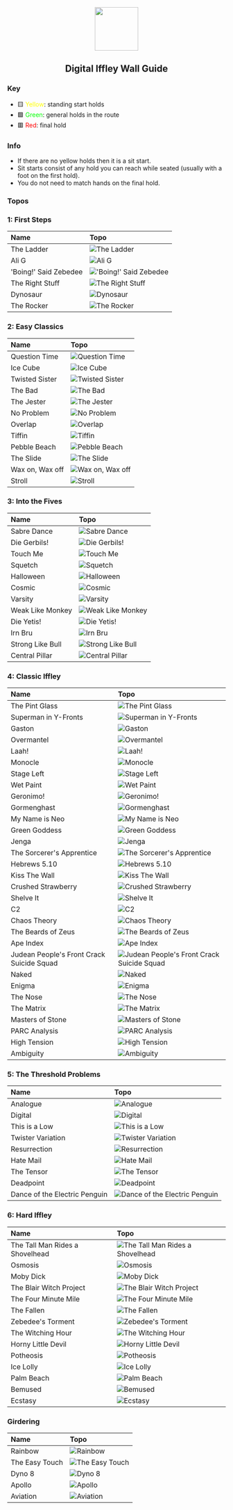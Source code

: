 <div align="center">

<img src="../.assets/img/icon.svg" width="100">

## Digital Iffley Wall Guide


</div>

### Key

- 🟨 <span style="color:yellow">Yellow</span>: standing start holds
- 🟩 <span style="color:lime">Green</span>: general holds in the route
- 🟥 <span style="color:red">Red</span>: final hold

### Info

- If there are no yellow holds then it is a sit start.
- Sit starts consist of any hold you can reach while seated (usually with a foot on the first hold).
- You do not need to match hands on the final hold.

### Topos

### 1: First Steps

| Name                  | Topo                                                                          |
|:----------------------|:------------------------------------------------------------------------------|
| The Ladder            | ![The Ladder](../.assets/img/routes/theladder.png?raw=true)                   |
| Ali G                 | ![Ali G](../.assets/img/routes/alig.png?raw=true)                             |
| 'Boing!' Said Zebedee | !['Boing!' Said Zebedee](../.assets/img/routes/boingsaidzebedee.png?raw=true) |
| The Right Stuff       | ![The Right Stuff](../.assets/img/routes/therightstuff.png?raw=true)          |
| Dynosaur              | ![Dynosaur](../.assets/img/routes/dynosaur.png?raw=true)                      |
| The Rocker            | ![The Rocker](../.assets/img/routes/therocker.png?raw=true)                   |
### 2: Easy Classics

| Name            | Topo                                                                |
|:----------------|:--------------------------------------------------------------------|
| Question Time   | ![Question Time](../.assets/img/routes/questiontime.png?raw=true)   |
| Ice Cube        | ![Ice Cube](../.assets/img/routes/icecube.png?raw=true)             |
| Twisted Sister  | ![Twisted Sister](../.assets/img/routes/twistedsister.png?raw=true) |
| The Bad         | ![The Bad](../.assets/img/routes/thebad.png?raw=true)               |
| The Jester      | ![The Jester](../.assets/img/routes/thejester.png?raw=true)         |
| No Problem      | ![No Problem](../.assets/img/routes/noproblem.png?raw=true)         |
| Overlap         | ![Overlap](../.assets/img/routes/overlap.png?raw=true)              |
| Tiffin          | ![Tiffin](../.assets/img/routes/tiffin.png?raw=true)                |
| Pebble Beach    | ![Pebble Beach](../.assets/img/routes/pebblebeach.png?raw=true)     |
| The Slide       | ![The Slide](../.assets/img/routes/theslide.png?raw=true)           |
| Wax on, Wax off | ![Wax on, Wax off](../.assets/img/routes/waxonwaxoff.png?raw=true)  |
| Stroll          | ![Stroll](../.assets/img/routes/stroll.png?raw=true)                |
### 3: Into the Fives

| Name             | Topo                                                                   |
|:-----------------|:-----------------------------------------------------------------------|
| Sabre Dance      | ![Sabre Dance](../.assets/img/routes/sabredance.png?raw=true)          |
| Die Gerbils!     | ![Die Gerbils!](../.assets/img/routes/diegerbils.png?raw=true)         |
| Touch Me         | ![Touch Me](../.assets/img/routes/touchme.png?raw=true)                |
| Squetch          | ![Squetch](../.assets/img/routes/squetch.png?raw=true)                 |
| Halloween        | ![Halloween](../.assets/img/routes/halloween.png?raw=true)             |
| Cosmic           | ![Cosmic](../.assets/img/routes/cosmic.png?raw=true)                   |
| Varsity          | ![Varsity](../.assets/img/routes/varsity.png?raw=true)                 |
| Weak Like Monkey | ![Weak Like Monkey](../.assets/img/routes/weaklikemonkey.png?raw=true) |
| Die Yetis!       | ![Die Yetis!](../.assets/img/routes/dieyetis.png?raw=true)             |
| Irn Bru          | ![Irn Bru](../.assets/img/routes/irnbru.png?raw=true)                  |
| Strong Like Bull | ![Strong Like Bull](../.assets/img/routes/stronglikebull.png?raw=true) |
| Central Pillar   | ![Central Pillar](../.assets/img/routes/centralpillar.png?raw=true)    |
### 4: Classic Iffley

| Name                                      | Topo                                                                                                                 |
|:------------------------------------------|:---------------------------------------------------------------------------------------------------------------------|
| The Pint Glass                            | ![The Pint Glass](../.assets/img/routes/thepintglass.png?raw=true)                                                   |
| Superman in Y-Fronts                      | ![Superman in Y-Fronts](../.assets/img/routes/supermaninyfronts.png?raw=true)                                        |
| Gaston                                    | ![Gaston](../.assets/img/routes/gaston.png?raw=true)                                                                 |
| Overmantel                                | ![Overmantel](../.assets/img/routes/overmantel.png?raw=true)                                                         |
| Laah!                                     | ![Laah!](../.assets/img/routes/laah.png?raw=true)                                                                    |
| Monocle                                   | ![Monocle](../.assets/img/routes/monocle.png?raw=true)                                                               |
| Stage Left                                | ![Stage Left](../.assets/img/routes/stageleft.png?raw=true)                                                          |
| Wet Paint                                 | ![Wet Paint](../.assets/img/routes/wetpaint.png?raw=true)                                                            |
| Geronimo!                                 | ![Geronimo!](../.assets/img/routes/geronimo.png?raw=true)                                                            |
| Gormenghast                               | ![Gormenghast](../.assets/img/routes/gormenghast.png?raw=true)                                                       |
| My Name is Neo                            | ![My Name is Neo](../.assets/img/routes/mynameisneo.png?raw=true)                                                    |
| Green Goddess                             | ![Green Goddess](../.assets/img/routes/greengoddess.png?raw=true)                                                    |
| Jenga                                     | ![Jenga](../.assets/img/routes/jenga.png?raw=true)                                                                   |
| The Sorcerer's Apprentice                 | ![The Sorcerer's Apprentice](../.assets/img/routes/thesorcerersapprentice.png?raw=true)                              |
| Hebrews 5.10                              | ![Hebrews 5.10](../.assets/img/routes/hebrews510.png?raw=true)                                                       |
| Kiss The Wall                             | ![Kiss The Wall](../.assets/img/routes/kissthewall.png?raw=true)                                                     |
| Crushed Strawberry                        | ![Crushed Strawberry](../.assets/img/routes/crushedstrawberry.png?raw=true)                                          |
| Shelve It                                 | ![Shelve It](../.assets/img/routes/shelveit.png?raw=true)                                                            |
| C2                                        | ![C2](../.assets/img/routes/c2.png?raw=true)                                                                         |
| Chaos Theory                              | ![Chaos Theory](../.assets/img/routes/chaostheory.png?raw=true)                                                      |
| The Beards of Zeus                        | ![The Beards of Zeus](../.assets/img/routes/thebeardsofzeus.png?raw=true)                                            |
| Ape Index                                 | ![Ape Index](../.assets/img/routes/apeindex.png?raw=true)                                                            |
| Judean People's Front Crack Suicide Squad | ![Judean People's Front Crack Suicide Squad](../.assets/img/routes/judeanpeoplesfrontcracksuicidesquad.png?raw=true) |
| Naked                                     | ![Naked](../.assets/img/routes/naked.png?raw=true)                                                                   |
| Enigma                                    | ![Enigma](../.assets/img/routes/enigma.png?raw=true)                                                                 |
| The Nose                                  | ![The Nose](../.assets/img/routes/thenose.png?raw=true)                                                              |
| The Matrix                                | ![The Matrix](../.assets/img/routes/thematrix.png?raw=true)                                                          |
| Masters of Stone                          | ![Masters of Stone](../.assets/img/routes/mastersofstone.png?raw=true)                                               |
| PARC Analysis                             | ![PARC Analysis](../.assets/img/routes/parcanalysis.png?raw=true)                                                    |
| High Tension                              | ![High Tension](../.assets/img/routes/hightension.png?raw=true)                                                      |
| Ambiguity                                 | ![Ambiguity](../.assets/img/routes/ambiguity.png?raw=true)                                                           |
### 5: The Threshold Problems

| Name                          | Topo                                                                                           |
|:------------------------------|:-----------------------------------------------------------------------------------------------|
| Analogue                      | ![Analogue](../.assets/img/routes/analogue.png?raw=true)                                       |
| Digital                       | ![Digital](../.assets/img/routes/digital.png?raw=true)                                         |
| This is a Low                 | ![This is a Low](../.assets/img/routes/thisisalow.png?raw=true)                                |
| Twister Variation             | ![Twister Variation](../.assets/img/routes/twistervariation.png?raw=true)                      |
| Resurrection                  | ![Resurrection](../.assets/img/routes/resurrection.png?raw=true)                               |
| Hate Mail                     | ![Hate Mail](../.assets/img/routes/hatemail.png?raw=true)                                      |
| The Tensor                    | ![The Tensor](../.assets/img/routes/thetensor.png?raw=true)                                    |
| Deadpoint                     | ![Deadpoint](../.assets/img/routes/deadpoint.png?raw=true)                                     |
| Dance of the Electric Penguin | ![Dance of the Electric Penguin](../.assets/img/routes/danceoftheelectricpenguin.png?raw=true) |
### 6: Hard Iffley

| Name                            | Topo                                                                                              |
|:--------------------------------|:--------------------------------------------------------------------------------------------------|
| The Tall Man Rides a Shovelhead | ![The Tall Man Rides a Shovelhead](../.assets/img/routes/thetallmanridesashovelhead.png?raw=true) |
| Osmosis                         | ![Osmosis](../.assets/img/routes/osmosis.png?raw=true)                                            |
| Moby Dick                       | ![Moby Dick](../.assets/img/routes/mobydick.png?raw=true)                                         |
| The Blair Witch Project         | ![The Blair Witch Project](../.assets/img/routes/theblairwitchproject.png?raw=true)               |
| The Four Minute Mile            | ![The Four Minute Mile](../.assets/img/routes/thefourminutemile.png?raw=true)                     |
| The Fallen                      | ![The Fallen](../.assets/img/routes/thefallen.png?raw=true)                                       |
| Zebedee's Torment               | ![Zebedee's Torment](../.assets/img/routes/zebedeestorment.png?raw=true)                          |
| The Witching Hour               | ![The Witching Hour](../.assets/img/routes/thewitchinghour.png?raw=true)                          |
| Horny Little Devil              | ![Horny Little Devil](../.assets/img/routes/hornylittledevil.png?raw=true)                        |
| Potheosis                       | ![Potheosis](../.assets/img/routes/potheosis.png?raw=true)                                        |
| Ice Lolly                       | ![Ice Lolly](../.assets/img/routes/icelolly.png?raw=true)                                         |
| Palm Beach                      | ![Palm Beach](../.assets/img/routes/palmbeach.png?raw=true)                                       |
| Bemused                         | ![Bemused](../.assets/img/routes/bemused.png?raw=true)                                            |
| Ecstasy                         | ![Ecstasy](../.assets/img/routes/ecstasy.png?raw=true)                                            |
### Girdering

| Name           | Topo                                                               |
|:---------------|:-------------------------------------------------------------------|
| Rainbow        | ![Rainbow](../.assets/img/routes/rainbow.png?raw=true)             |
| The Easy Touch | ![The Easy Touch](../.assets/img/routes/theeasytouch.png?raw=true) |
| Dyno 8         | ![Dyno 8](../.assets/img/routes/dyno8.png?raw=true)                |
| Apollo         | ![Apollo](../.assets/img/routes/apollo.png?raw=true)               |
| Aviation       | ![Aviation](../.assets/img/routes/aviation.png?raw=true)           |
